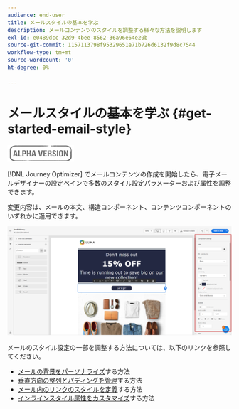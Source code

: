 ```yaml
---
audience: end-user
title: メールスタイルの基本を学ぶ
description: メールコンテンツのスタイルを調整する様々な方法を説明します
exl-id: e0489dcc-32d9-4bee-8562-36a96e64e20b
source-git-commit: 1157113798f95329651e71b726d6132f9d8c7544
workflow-type: tm+mt
source-wordcount: '0'
ht-degree: 0%

---
```


# メールスタイルの基本を学ぶ {#get-started-email-style}

![](../assets/do-not-localize/badge.png)

[!DNL Journey Optimizer] でメールコンテンツの作成を開始したら、電子メールデザイナーの設定ペインで多数のスタイル設定パラメーターおよび属性を調整できます。

変更内容は、メールの本文、構造コンポーネント、コンテンツコンポーネントのいずれかに適用できます。

![](assets/email_designer_content_components_settings.png)

メールのスタイル設定の一部を調整する方法については、以下のリンクを参照してください。

* [メールの背景をパーソナライズ](backgrounds.md)する方法
* [垂直方向の整列とパディングを管理](alignment-and-padding.md)する方法
* [メール内のリンクのスタイルを定義](styling-links.md)する方法
* [インラインスタイル属性をカスタマイズ](inline-styling.md)する方法
